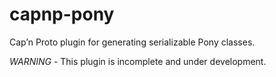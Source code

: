 # capnp-pony

Cap’n Proto plugin for generating serializable Pony classes.

*WARNING* - This plugin is incomplete and under development.
